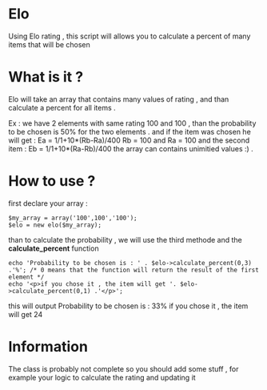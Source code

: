 Elo
===

Using Elo rating , this script will allows you to calculate a percent of many items that will be  chosen

What is it ?
===
Elo will take an array that contains many values of rating , and than calculate a percent for all items .

Ex : 
we have 2 elements with same rating 100 and 100 , than the probability to be chosen is 50% for the two elements .
and if the item was chosen he will get : Ea = 1/1+10*(Rb-Ra)/400
Rb = 100 and Ra = 100
and the second item : Eb = 1/1+10*(Ra-Rb)/400
the array can contains unimitied values :) .

How to use ?
===
first declare your array :

    $my_array = array('100',100','100');
    $elo = new elo($my_array);
  
than to calculate the probability , we will use the third methode and the <b>calculate_percent</b> function

    echo 'Probability to be chosen is : ' . $elo->calculate_percent(0,3) .'%'; /* 0 means that the function will return the result of the first element */
    echo '<p>if you chose it , the item will get '. $elo->calculate_percent(0,1) .'</p>';
    
this will output
    Probability to be chosen is : 33%
    if you chose it , the item will get 24
    
Information
===
The class is probably not complete so you should add some stuff , for example your logic to calculate the rating and updating it
